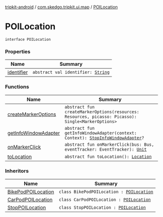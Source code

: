 [tripkit-android](../../index.md) / [com.skedgo.tripkit.ui.map](../index.md) / [POILocation](./index.md)

# POILocation

`interface POILocation`

### Properties

| Name | Summary |
|---|---|
| [identifier](identifier.md) | `abstract val identifier: `[`String`](https://kotlinlang.org/api/latest/jvm/stdlib/kotlin/-string/index.html) |

### Functions

| Name | Summary |
|---|---|
| [createMarkerOptions](create-marker-options.md) | `abstract fun createMarkerOptions(resources: Resources, picasso: Picasso): Single<MarkerOptions>` |
| [getInfoWindowAdapter](get-info-window-adapter.md) | `abstract fun getInfoWindowAdapter(context: Context): `[`StopInfoWindowAdapter`](../../com.skedgo.tripkit.ui.map.adapter/-stop-info-window-adapter/index.md)`?` |
| [onMarkerClick](on-marker-click.md) | `abstract fun onMarkerClick(bus: Bus, eventTracker: EventTracker): `[`Unit`](https://kotlinlang.org/api/latest/jvm/stdlib/kotlin/-unit/index.html) |
| [toLocation](to-location.md) | `abstract fun toLocation(): `[`Location`](../../com.skedgo.tripkit.common.model/-location/index.md) |

### Inheritors

| Name | Summary |
|---|---|
| [BikePodPOILocation](../-bike-pod-p-o-i-location/index.md) | `class BikePodPOILocation : `[`POILocation`](./index.md) |
| [CarPodPOILocation](../-car-pod-p-o-i-location/index.md) | `class CarPodPOILocation : `[`POILocation`](./index.md) |
| [StopPOILocation](../-stop-p-o-i-location/index.md) | `class StopPOILocation : `[`POILocation`](./index.md) |

